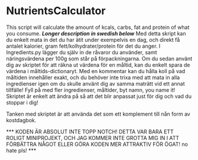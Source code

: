 # NutrientsCalculator
This script will calculate the amount of kcals, carbs, fat and protein of what you consume. 
***Longer description in swedish below***
Med detta skript kan du enkelt mata in det du har ätit under exempelvis en dag, och direkt få antalet kalorier, gram fett/kolhydrater/protein för det du anger. I Ingredients.py lägger du själv in de råvaror du använder, samt näringsvärdena per 100g som står på förpackningarna. Om du sedan använt dig av skriptet för att räkna ut värdena för en måltid, kan du enkelt spara de värdena i måltids-dictionaryt. Med en kommentar kan du hålla koll på vad måltiden innehåller exakt, och du behöver inte trixa med att mata in alla ingredienser igen om du skulle använt dig av samma maträtt vid ett annat tillfälle! Fyll på med fler ingredienser, måltider, byt namn, you name it! Skriptet är enkelt att ändra på så att det blir anpassat just för dig och vad du stoppar i dig!

Tanken med skriptet är att använda det som ett komplement till nån form av kostdagbok.

*** KODEN ÄR ABSOLUT INTE TOPP NOTCH! DETTA VAR BARA ETT ROLIGT MINIPROJEKT, OCH JAG KOMMER INTE GROTTA MIG IN I ATT FÖRBÄTTRA NÅGOT ELLER GÖRA KODEN MER ATTRAKTIV FÖR ÖGAT! no hate pls! *** 
